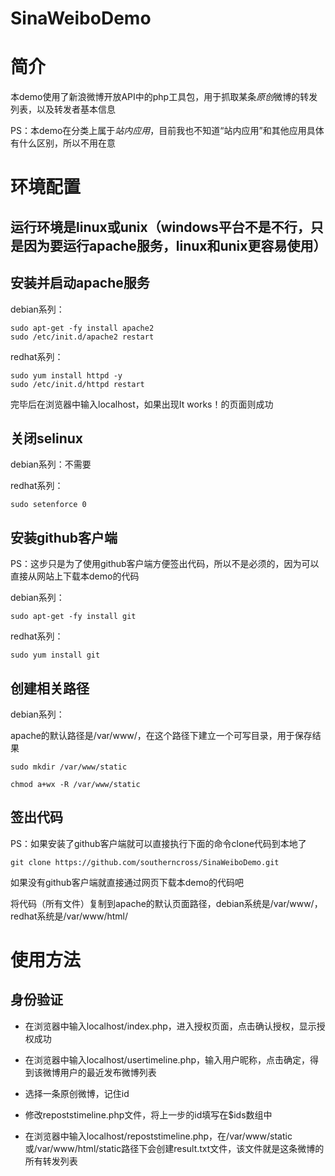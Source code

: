 SinaWeiboDemo
=============

# 简介

本demo使用了新浪微博开放API中的php工具包，用于抓取某条*原创*微博的转发列表，以及转发者基本信息

PS：本demo在分类上属于*站内应用*，目前我也不知道“站内应用”和其他应用具体有什么区别，所以不用在意

# 环境配置

## 运行环境是linux或unix（windows平台不是不行，只是因为要运行apache服务，linux和unix更容易使用）

## 安装并启动apache服务

debian系列：

    sudo apt-get -fy install apache2
    sudo /etc/init.d/apache2 restart
    
redhat系列：

    sudo yum install httpd -y
    sudo /etc/init.d/httpd restart
    
完毕后在浏览器中输入localhost，如果出现It works！的页面则成功
    
## 关闭selinux

debian系列：不需要

redhat系列：

    sudo setenforce 0

## 安装github客户端

PS：这步只是为了使用github客户端方便签出代码，所以不是必须的，因为可以直接从网站上下载本demo的代码

debian系列：
   
    sudo apt-get -fy install git
    
redhat系列：

    sudo yum install git
    
## 创建相关路径

debian系列：

apache的默认路径是/var/www/，在这个路径下建立一个可写目录，用于保存结果

    sudo mkdir /var/www/static
    
    chmod a+wx -R /var/www/static
    
##  签出代码

PS：如果安装了github客户端就可以直接执行下面的命令clone代码到本地了

    git clone https://github.com/southerncross/SinaWeiboDemo.git
    
如果没有github客户端就直接通过网页下载本demo的代码吧

将代码（所有文件）复制到apache的默认页面路径，debian系统是/var/www/，redhat系统是/var/www/html/

# 使用方法

## 身份验证

- 在浏览器中输入localhost/index.php，进入授权页面，点击确认授权，显示授权成功

- 在浏览器中输入localhost/usertimeline.php，输入用户昵称，点击确定，得到该微博用户的最近发布微博列表

- 选择一条原创微博，记住id

- 修改repoststimeline.php文件，将上一步的id填写在$ids数组中

- 在浏览器中输入localhost/repoststimeline.php，在/var/www/static或/var/www/html/static路径下会创建result.txt文件，该文件就是这条微博的所有转发列表


